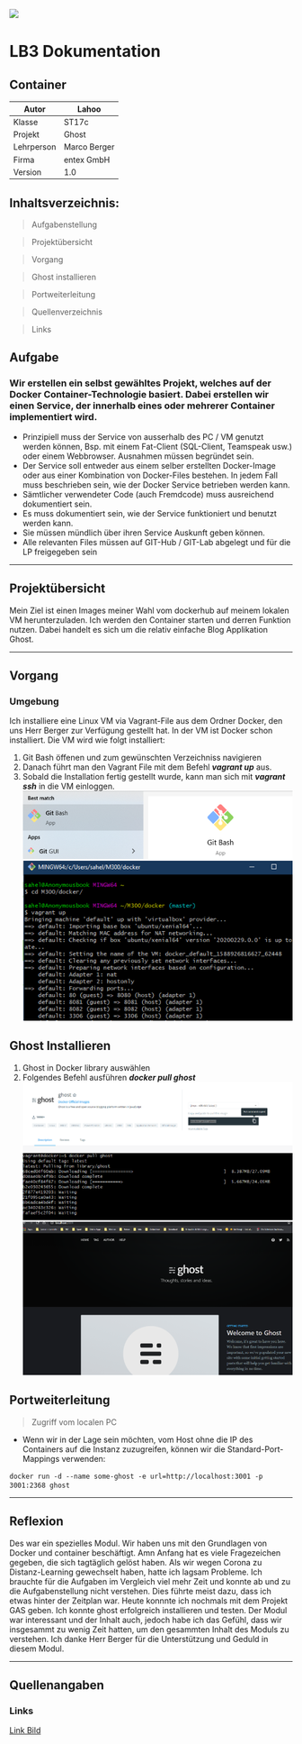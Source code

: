 ![](https://devopedia.org/images/article/101/8323.1565281088.png)
# LB3 Dokumentation
## Container


| Autor | Lahoo |
| ------ | ------ |
| Klasse | ST17c|
| Projekt | Ghost |
| Lehrperson | Marco Berger|
| Firma | entex GmbH|
| Version | 1.0 |


## Inhaltsverzeichnis:

  > Aufgabenstellung
  
  > Projektübersicht
  
  > Vorgang
  
  > Ghost installieren
  
  > Portweiterleitung
  
  > Quellenverzeichnis
  
  > Links


## Aufgabe
### Wir erstellen ein selbst gewähltes Projekt, welches auf der Docker Container-Technologie basiert. Dabei erstellen wir einen Service, der innerhalb eines oder mehrerer Container implementiert wird.

  -  Prinzipiell muss der Service von ausserhalb des PC / VM genutzt werden können, Bsp. mit einem Fat-Client (SQL-Client, Teamspeak usw.) oder einem Webbrowser. Ausnahmen müssen begründet sein.
  - Der Service soll entweder aus einem selber erstellten Docker-Image oder aus einer Kombination von Docker-Files bestehen. In jedem Fall muss beschrieben sein, wie der Docker Service betrieben werden kann.
  - Sämtlicher verwendeter Code (auch Fremdcode) muss ausreichend dokumentiert sein.
  -  Es muss dokumentiert sein, wie der Service funktioniert und benutzt werden kann.
  - Sie müssen mündlich über ihren Service Auskunft geben können.
  - Alle relevanten Files müssen auf GIT-Hub / GIT-Lab abgelegt und für die LP freigegeben sein
 *** 
## Projektübersicht
Mein Ziel ist einen Images meiner Wahl vom dockerhub auf meinem lokalen VM herunterzuladen. Ich werden den Container starten und derren Funktion nutzen. Dabei handelt es sich um die relativ einfache Blog Applikation Ghost.

*** 
## Vorgang 
### Umgebung
Ich installiere eine Linux VM via Vagrant-File aus dem Ordner Docker, den uns Herr Berger zur Verfügung gestellt hat. In der VM ist Docker schon installiert. Die VM wird wie folgt installiert:

1. Git Bash öffenen und zum gewünschten Verzeichniss navigieren
2. Danach führt man den Vagrant File mit dem Befehl ***vagrant up*** aus.
3. Sobald die Installation fertig gestellt wurde, kann man sich mit ***vagrant ssh*** in die VM einloggen.
 ![Bild1](1.png)
 ![Bild2](2.png)
## Ghost Installieren
1. Ghost in Docker library auswählen
2. Folgendes Befehl ausführen ***docker pull ghost***
![Bild3](3.png)
![Bild4](4.png)
![Bild5](5.png)
## Portweiterleitung

> Zugriff vom localen PC
- Wenn wir in der Lage sein möchten, vom Host ohne die IP des Containers auf die Instanz zuzugreifen, können wir die Standard-Port-Mappings verwenden:
```
docker run -d --name some-ghost -e url=http://localhost:3001 -p 3001:2368 ghost

```
 *** 
## Reflexion
Des war ein spezielles Modul. Wir haben uns mit den Grundlagen von Docker und container beschäftigt. 
Amn Anfang hat es viele Fragezeichen gegeben, die sich tagtäglich gelöst haben. Als wir wegen Corona zu Distanz-Learning gewechselt haben, hatte ich lagsam Probleme. Ich brauchte für die Aufgaben im Vergleich viel mehr Zeit und konnte ab und zu die Aufgabenstellung nicht verstehen. Dies führte meist dazu, dass ich etwas hinter der Zeitplan war.
Heute konnnte ich nochmals mit dem Projekt GAS geben. Ich konnte ghost erfolgreich installieren und testen. Der Modul war interessant und der Inhalt auch, jedoch habe ich das Gefühl, dass wir insgesammt zu wenig Zeit hatten, um den gesammten Inhalt des Moduls zu verstehen. Ich danke Herr Berger für die Unterstützung und Geduld in diesem Modul.

***
## Quellenangaben
### Links

[Link Bild][1]

[1]: https://devopedia.org/images/article/101/8323.1565281088.png"

